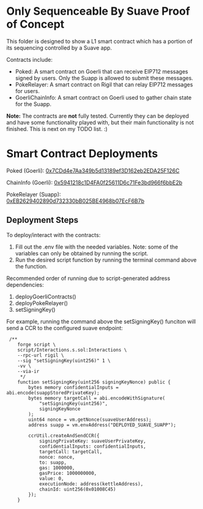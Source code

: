 # Only Sequenceable By Suave Proof of Concept
This folder is designed to show a L1 smart contract which has a portion of its sequencing controlled by a Suave app.

Contracts include:
- Poked: A smart contract on Goerli that can receive EIP712 messages signed by users. Only the Suapp is allowed to submit these messages.
- PokeRelayer: A smart contract on Rigil that can relay EIP712 messages for users.
- GoerliChainInfo: A smart contract on Goerli used to gather chain state for the Suapp.


**Note:** The contracts are **not** fully tested. Currently they can be deployed and have some functionality played with, but their main functionality is not finished. This is next on my TODO list. :)

# Smart Contract Deployments
Poked (Goerli): [0x7CDd4e7Aa349b5d13189ef3D162eb2EDA25F126C](https://goerli.etherscan.io/address/0x7CDd4e7Aa349b5d13189ef3D162eb2EDA25F126C) 

ChainInfo (Goerli): [0x5941218c1D4FA0f25611D6c71Fe3bd966f6bbE2b](https://goerli.etherscan.io/address/0x5941218c1D4FA0f25611D6c71Fe3bd966f6bbE2b)

PokeRelayer (Suapp): [0xEB2629402890d732330bB025BE4968b07EcF6B7b](https://explorer.rigil.suave.flashbots.net/address/0xEB2629402890d732330bB025BE4968b07EcF6B7b)

## Deployment Steps
To deploy/interact with the contracts:
1. Fill out the .env file with the needed variables. Note: some of the variables can only be obtained by running the script.
2. Run the desired script function by running the terminal command above the function.

Recommended order of running due to script-generated address dependencies:
1. deployGoerliContracts() 
2. deployPokeRelayer()
3. setSigningKey()

For example, running the command above the setSigningKey() funciton will send a CCR to the configured suave endpoint: 
```
 /**
    forge script \
    script/Interactions.s.sol:Interactions \
    --rpc-url rigil \
    --sig "setSigningKey(uint256)" 1 \
    -vv \
    --via-ir    
     */
    function setSigningKey(uint256 signingKeyNonce) public {
        bytes memory confidentialInputs = abi.encode(suappStoredPrivateKey);
        bytes memory targetCall = abi.encodeWithSignature(
            "setSigningKey(uint256)",
            signingKeyNonce
        );
        uint64 nonce = vm.getNonce(suaveUserAddress);
        address suapp = vm.envAddress("DEPLOYED_SUAVE_SUAPP");

        ccrUtil.createAndSendCCR({
            signingPrivateKey: suaveUserPrivateKey,
            confidentialInputs: confidentialInputs,
            targetCall: targetCall,
            nonce: nonce,
            to: suapp,
            gas: 1000000,
            gasPrice: 1000000000,
            value: 0,
            executionNode: address(kettleAddress),
            chainId: uint256(0x01008C45)
        });
    }
```